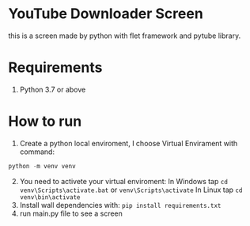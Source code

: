 # YouTube Downloader Screen

this is a screen made by python with flet framework and pytube library.

# Requirements
1. Python 3.7 or above

# How to run
1. Create a python local enviroment, I choose Virtual Envirament with command:
```py
python -m venv venv
```
2. You need to activete your virtual enviroment:
In Windows tap ```cd venv\Scripts\activate.bat``` or ```venv\Scripts\activate```
In Linux tap ```cd venv\bin\activate```
3. Install wall dependencies with:
```pip install requirements.txt```
4. run main.py file to see a screen
